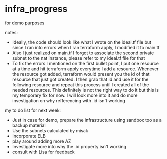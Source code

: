 # infra_progress
for demo purposes

notes:
- Ideally, the code should look like what I wrote on the ideal.tf file but since I ran into errors when I ran terraform apply, I modified it to main.tf
- Also I just realized on main.tf I forgot to associate the second private subnet to the nat instance, please refer to my ideal.tf file for that
- To fix the errors I mentioned on the first bullet point, I put one resource at a time and hit terraform apply everytime I add a resource. Whenever the resource got added, terraform would present you the id of that resource that just got created. I then grab that id and use it for the following resource and repeat this process until I created all of the needed resources. This definitely is not the right way to do it but this is my temporary fix for now. I will look more into it and do more investigation on why refferencing with .id isn't working


my to do list for next week:
- Just in case for demo, prepare the infrastructure using sandbox too as a backup material
- Use the subnets calculated by misak
- Incorporate ELB 
- play around adding more AZ
- Investigate more into why the .id property isn't working
- consult with Lisa for feedback
